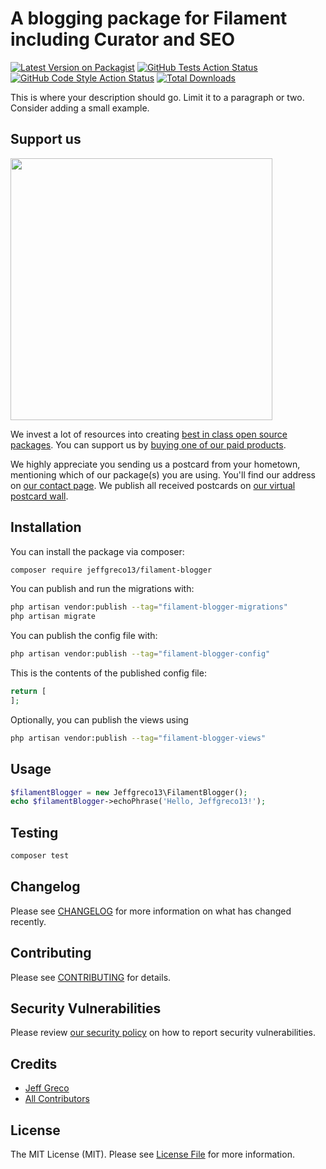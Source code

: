 # A blogging package for Filament including Curator and SEO

[![Latest Version on Packagist](https://img.shields.io/packagist/v/jeffgreco13/filament-blogger.svg?style=flat-square)](https://packagist.org/packages/jeffgreco13/filament-blogger)
[![GitHub Tests Action Status](https://img.shields.io/github/actions/workflow/status/jeffgreco13/filament-blogger/run-tests.yml?branch=main&label=tests&style=flat-square)](https://github.com/jeffgreco13/filament-blogger/actions?query=workflow%3Arun-tests+branch%3Amain)
[![GitHub Code Style Action Status](https://img.shields.io/github/actions/workflow/status/jeffgreco13/filament-blogger/fix-php-code-style-issues.yml?branch=main&label=code%20style&style=flat-square)](https://github.com/jeffgreco13/filament-blogger/actions?query=workflow%3A"Fix+PHP+code+style+issues"+branch%3Amain)
[![Total Downloads](https://img.shields.io/packagist/dt/jeffgreco13/filament-blogger.svg?style=flat-square)](https://packagist.org/packages/jeffgreco13/filament-blogger)

This is where your description should go. Limit it to a paragraph or two. Consider adding a small example.

## Support us

[<img src="https://github-ads.s3.eu-central-1.amazonaws.com/filament-blogger.jpg?t=1" width="419px" />](https://spatie.be/github-ad-click/filament-blogger)

We invest a lot of resources into creating [best in class open source packages](https://spatie.be/open-source). You can support us by [buying one of our paid products](https://spatie.be/open-source/support-us).

We highly appreciate you sending us a postcard from your hometown, mentioning which of our package(s) you are using. You'll find our address on [our contact page](https://spatie.be/about-us). We publish all received postcards on [our virtual postcard wall](https://spatie.be/open-source/postcards).

## Installation

You can install the package via composer:

```bash
composer require jeffgreco13/filament-blogger
```

You can publish and run the migrations with:

```bash
php artisan vendor:publish --tag="filament-blogger-migrations"
php artisan migrate
```

You can publish the config file with:

```bash
php artisan vendor:publish --tag="filament-blogger-config"
```

This is the contents of the published config file:

```php
return [
];
```

Optionally, you can publish the views using

```bash
php artisan vendor:publish --tag="filament-blogger-views"
```

## Usage

```php
$filamentBlogger = new Jeffgreco13\FilamentBlogger();
echo $filamentBlogger->echoPhrase('Hello, Jeffgreco13!');
```

## Testing

```bash
composer test
```

## Changelog

Please see [CHANGELOG](CHANGELOG.md) for more information on what has changed recently.

## Contributing

Please see [CONTRIBUTING](CONTRIBUTING.md) for details.

## Security Vulnerabilities

Please review [our security policy](../../security/policy) on how to report security vulnerabilities.

## Credits

- [Jeff Greco](https://github.com/jeffgreco13)
- [All Contributors](../../contributors)

## License

The MIT License (MIT). Please see [License File](LICENSE.md) for more information.
